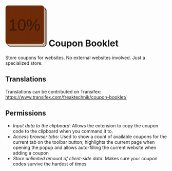 # ![](coupon-booklet.svg) Coupon Booklet

Store coupons for websites. No external websites involved. Just a specialized store.

## Translations

Translations can be contributed on Transifex: https://www.transifex.com/freaktechnik/coupon-booklet/


## Permissions

- _Input data to the clipboard_: Allows the extension to copy the coupon code to the clipboard when you command it to.
- _Access browser tabs_: Used to show a count of available coupons for the current tab on the toolbar button; highlights the current page when opening the popup and allows auto-filling the current website when adding a coupon
- _Store unlimited amount of client-side data_: Makes sure your coupon codes survive the hardest of times
